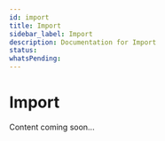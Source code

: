```yaml
---
id: import
title: Import
sidebar_label: Import
description: Documentation for Import
status: 
whatsPending: 
---
```


# Import

Content coming soon...

